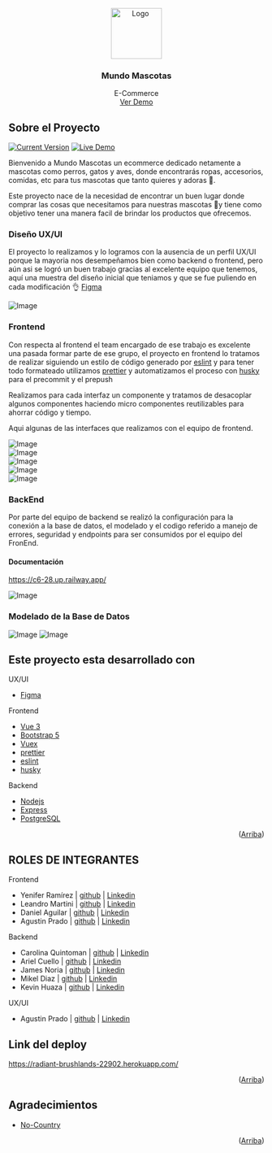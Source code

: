 <div id="top"></div>

<!-- PROJECT LOGO -->
<br />
<div align="center">
  <a href="https://github.com/github_username/repo_name">
    <img src="images/logo.png" alt="Logo" width="100" height="100">
  </a>

<h3 align="center">Mundo Mascotas</h3>

  <p align="center">
    E-Commerce
    <br />
    <a href="https://radiant-brushlands-22902.herokuapp.com/">Ver Demo</a>
  </p>
</div>

<!-- ABOUT THE PROJECT -->
## Sobre el Proyecto

[![Current Version](https://img.shields.io/badge/version-1.0-green.svg)](https://github.com/No-Country/c6-28-vue-node) 
[![Live Demo](https://img.shields.io/badge/demo-online-green.svg)]()

Bienvenido a Mundo Mascotas un ecommerce dedicado netamente a mascotas como perros, gatos y aves, donde encontrarás ropas, accesorios, comidas, etc para tus mascotas que tanto quieres y adoras 🤗.

Este proyecto nace de la necesidad de encontrar un buen lugar donde comprar las cosas que necesitamos para nuestras mascotas 🐶y tiene como objetivo tener una manera facil de brindar los productos que ofrecemos.

### Diseño UX/UI

El proyecto lo realizamos y lo logramos con la ausencia de un perfil UX/UI porque la mayoria nos desempeñamos bien como backend o frontend, pero aún asi se logró un buen trabajo gracias al excelente equipo que tenemos, aquí una muestra del diseño inicial que teniamos y que se fue puliendo en cada modificación 👌 [Figma](https://www.figma.com/file/DG9GnIsAu7DzHoGLoJBYSO/Mundo-Mascota?node-id=0%3A1)

![Image](/images/figma.PNG)

### Frontend

Con respecta al frontend el team encargado de ese trabajo es excelente una pasada formar parte de ese grupo, el proyecto en frontend lo tratamos de realizar siguiendo un estilo de código generado por [eslint](https://eslint.org/) y para tener todo formateado utilizamos [prettier](https://prettier.io/docs/en/install.html) y automatizamos el proceso con [husky](https://typicode.github.io/husky/#/) para el precommit y el prepush

Realizamos para cada interfaz un componente y tratamos de desacoplar algunos componentes haciendo micro componentes reutilizables para ahorrar código y tiempo. 

Aqui algunas de las interfaces que realizamos con el equipo de frontend.

![Image](/images/register.PNG) <br/>
![Image](/images/productos.PNG) <br/>
![Image](/images/detalle.PNG) <br/>
![Image](/images/carrito.PNG) <br/>
![Image](/images/about.PNG) <br/>

### BackEnd

Por parte del equipo de backend se realizó la configuración para la conexión a la base de datos, el modelado y el codigo referido a manejo de errores, seguridad y endpoints para ser consumidos por el equipo del FronEnd.
#### Documentación
https://c6-28.up.railway.app/

![Image](/images/backend.PNG)

### Modelado de la Base de Datos

![Image](/images/db-model.png)
![Image](/images/db-model-products.png)


## Este proyecto esta desarrollado con

UX/UI

* [Figma](https://www.figma.com/)

Frontend

* [Vue 3](https://vuejs.org/)
* [Bootstrap 5](https://getbootstrap.com/)
* [Vuex](https://vuex.vuejs.org/)
* [prettier](https://prettier.io/docs/en/install.html)
* [eslint](https://eslint.org/)
* [husky](https://typicode.github.io/husky/#/)

Backend

* [Nodejs](https://nodejs.dev/en/)
* [Express](https://expressjs.com/)
* [PostgreSQL](https://www.postgresql.org/)

<p align="right">(<a href="#top">Arriba</a>)</p>

## ROLES DE INTEGRANTES

Frontend 

* Yenifer Ramírez | [github](https://github.com/yeniferrosana) | [Linkedin](https://www.linkedin.com/in/yeniferrosana/)
* Leandro Martini | [github](https://github.com/manrique1986) | [Linkedin](https://www.linkedin.com/in/leandro-martini-developer/)
* Daniel Aguilar | [github](https://github.com/Onnichan) | [Linkedin](https://www.linkedin.com/in/wdanielaguilar/)
* Agustin Prado | [github](https://github.com/subjekt-iv) | [Linkedin](https://www.linkedin.com/in/agust%C3%ADn-prado-64b1371b7/)

Backend 

* Carolina Quintoman | [github](https://github.com/CarolinaQuintoman) | [Linkedin](https://www.linkedin.com/in/carolina-quintoman-037452148)
* Ariel Cuello | [github](https://github.com/cuelloariel) | [Linkedin](https://www.linkedin.com/in/cuello-ariel)
* James Noria | [github](https://github.com/jamesnoria) | [Linkedin](https://www.linkedin.com/in/jamesnoria)
* Mikel Diaz | [github](https://github.com/SBolivarLoL) | [Linkedin](https://www.linkedin.com/mwlite/in/mikel-diaz-velasquez)
* Kevin Huaza | [github](https://github.com/khuaza9612) | [Linkedin](https://www.linkedin.com/in/kevin-huaza-navia-a59b61225)

UX/UI

* Agustin Prado | [github](https://github.com/subjekt-iv) | [Linkedin](https://www.linkedin.com/in/agust%C3%ADn-prado-64b1371b7/)

## Link del deploy 

https://radiant-brushlands-22902.herokuapp.com/

<p align="right">(<a href="#top">Arriba</a>)</p>

<!-- ACKNOWLEDGMENTS -->
## Agradecimientos

* [No-Country](https://github.com/No-Country/)

<p align="right">(<a href="#top">Arriba</a>)</p>



<!-- MARKDOWN LINKS & IMAGES -->
<!-- https://www.markdownguide.org/basic-syntax/#reference-style-links -->
[contributors-shield]: https://img.shields.io/github/contributors/github_username/repo_name.svg?style=for-the-badge
[contributors-url]: https://github.com/github_username/repo_name/graphs/contributors
[forks-shield]: https://img.shields.io/github/forks/github_username/repo_name.svg?style=for-the-badge
[forks-url]: https://github.com/github_username/repo_name/network/members
[stars-shield]: https://img.shields.io/github/stars/github_username/repo_name.svg?style=for-the-badge
[stars-url]: https://github.com/github_username/repo_name/stargazers
[issues-shield]: https://img.shields.io/github/issues/github_username/repo_name.svg?style=for-the-badge
[issues-url]: https://github.com/github_username/repo_name/issues
[license-shield]: https://img.shields.io/github/license/github_username/repo_name.svg?style=for-the-badge
[license-url]: https://github.com/github_username/repo_name/blob/master/LICENSE.txt
[linkedin-shield]: https://img.shields.io/badge/-LinkedIn-black.svg?style=for-the-badge&logo=linkedin&colorB=555
[linkedin-url]: https://linkedin.com/in/linkedin_username
[product-screenshot]: images/screenshot.png
